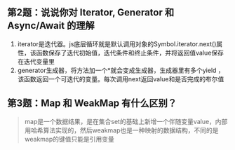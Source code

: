## 第2题：说说你对 Iterator, Generator 和 Async/Await 的理解

1. iterator是迭代器。js底层循环就是默认调用对象的Symbol.iterator.next()属性，该函数保存了迭代初始值，迭代条件和终止条件，并将返回值value保存在迭代变量里
2. generator生成器，将方法加一个*就会变成生成器，生成器里有多个yield ，该函数返回一个可迭代的变量。每次调用next返回value和是否完成的布尔值

## 第3题：Map 和 WeakMap 有什么区别？

> map是一个数据结果，是在集合set的基础上新增一个伴随变量value，内部用哈希算法实现的，然后weakmap也是一种映射的数据结构，不同的是weakmap的键值只能是引用变量
